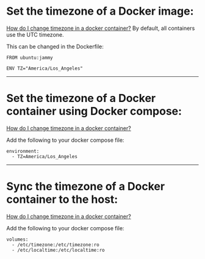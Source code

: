 # Set the timezone of a Docker image:
[How do I change timezone in a docker container?](https://stackoverflow.com/a/57608215)
By default, all containers use the UTC timezone.

This can be changed in the Dockerfile:
```
FROM ubuntu:jammy

ENV TZ="America/Los_Angeles"
```

---

# Set the timezone of a Docker container using Docker compose:
[How do I change timezone in a docker container?](https://stackoverflow.com/a/67054850)

Add the following to your docker compose file:
```
environment:
  - TZ=America/Los_Angeles
```

---

# Sync the timezone of a Docker container to the host:
[How do I change timezone in a docker container?](https://stackoverflow.com/a/67054850)

Add the following to your docker compose file:
```
volumes:
  - /etc/timezone:/etc/timezone:ro
  - /etc/localtime:/etc/localtime:ro
```
